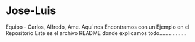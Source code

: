 # Jose-Luis
Equipo - Carlos, Alfredo, Ame.
Aquí nos Encontramos con un Ejemplo en el Repositorio
Este es el archivo README donde explicamos todo..................
